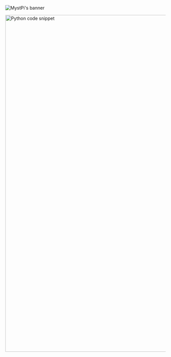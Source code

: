 ![MystPi's banner](https://user-images.githubusercontent.com/86574651/125128945-bf28bb80-e0cc-11eb-8c47-dde2085dbf27.png)

<img width="1058" alt="Python code snippet" src="https://user-images.githubusercontent.com/86574651/126006662-d43319ba-7ccc-45eb-853a-11a1b99dff3c.png">
